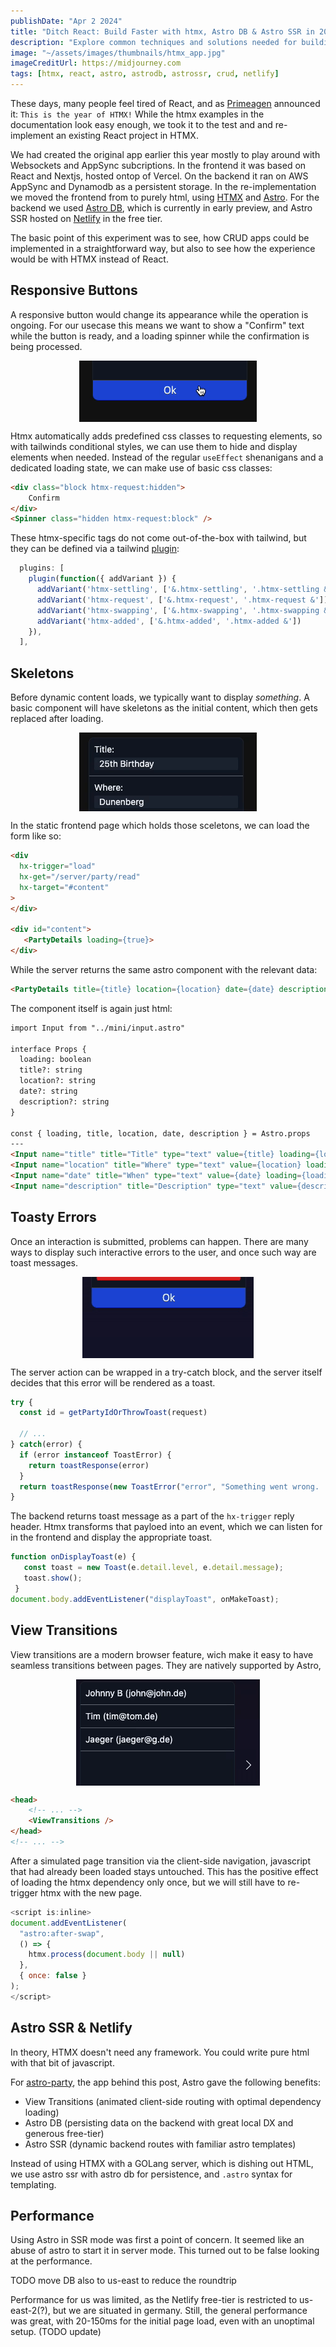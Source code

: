 ```yaml
---
publishDate: "Apr 2 2024"
title: "Ditch React: Build Faster with htmx, Astro DB & Astro SSR in 2024"
description: "Explore common techniques and solutions needed for building a basic CRUD app with this modern react-less stack."
image: "~/assets/images/thumbnails/htmx_app.jpg"
imageCreditUrl: https://midjourney.com
tags: [htmx, react, astro, astrodb, astrossr, crud, netlify]
---
```


These days, many people feel tired of React, and as [Primeagen](https://twitter.com/ThePrimeagen)
announced it: `This is the year of HTMX!` While the htmx examples in the documentation look easy
enough, we took it to the test and and re-implement an existing React project in HTMX.

We had created the original app earlier this year mostly to play around with Websockets and
AppSync subcriptions. In the frontend it was based on React and Nextjs, hosted ontop of Vercel. On
the backend it ran on AWS AppSync and Dynamodb as a persistent storage. In the re-implementation
we moved the frontend from to purely html, using [HTMX](https://htmx.org/) and
[Astro](https://astro.build). For the backend we used [Astro DB](https://astro.build/db/), which
is currently in early preview, and Astro SSR hosted on [Netlify](https://www.netlify.com/) in the
free tier.

The basic point of this experiment was to see, how CRUD apps could be implemented in a
straightforward way, but also to see how the experience would be with HTMX instead of React.

## Responsive Buttons

A responsive button would change its appearance while the operation is ongoing. For our usecase
this means we want to show a "Confirm" text while the button is ready, and a loading spinner while
the confirmation is being processed.

<img
    style="display: block;
           margin-left: auto;
           margin-right: auto;"
    src="../../src/assets/images/posts/howto-htmx-astrodb-astrossr/ezgif-button.gif">
</img>

Htmx automatically adds predefined css classes to requesting elements, so with tailwinds
conditional styles, we can use them to hide and display elements when needed. Instead of the
regular `useEffect` shenanigans and a dedicated loading state, we can make use of basic css
classes:

```html
<div class="block htmx-request:hidden">
    Confirm
</div>
<Spinner class="hidden htmx-request:block" />
```

These htmx-specific tags do not come out-of-the-box with tailwind, but they can be defined via a
tailwind [plugin](https://www.crocodile.dev/blog/css-transitions-with-tailwind-and-htmx):
```ts
  plugins: [
    plugin(function({ addVariant }) {
      addVariant('htmx-settling', ['&.htmx-settling', '.htmx-settling &'])
      addVariant('htmx-request', ['&.htmx-request', '.htmx-request &'])
      addVariant('htmx-swapping', ['&.htmx-swapping', '.htmx-swapping &'])
      addVariant('htmx-added', ['&.htmx-added', '.htmx-added &'])
    }),
  ],
```

## Skeletons

Before dynamic content loads, we typically want to display *something*. A basic component will have
skeletons as the initial content, which then gets replaced after loading.

<img
    style="display: block;
           margin-left: auto;
           margin-right: auto;"
    src="../../src/assets/images/posts/howto-htmx-astrodb-astrossr/loading-forms.gif">
</img>

In the static frontend page which holds those sceletons, we can load the form like so:
```html
<div
  hx-trigger="load"
  hx-get="/server/party/read"
  hx-target="#content"
>
</div>

<div id="content">
   <PartyDetails loading={true}>
</div>
```

While the server returns the same astro component with the relevant data:
```html
<PartyDetails title={title} location={location} date={date} description={description} loading={false} />
```

The component itself is again just html:
```html
import Input from "../mini/input.astro"

interface Props {
  loading: boolean
  title?: string
  location?: string
  date?: string
  description?: string
}

const { loading, title, location, date, description } = Astro.props
---
<Input name="title" title="Title" type="text" value={title} loading={loading}></Input>
<Input name="location" title="Where" type="text" value={location} loading={loading}></Input>
<Input name="date" title="When" type="text" value={date} loading={loading}></Input>
<Input name="description" title="Description" type="text" value={description} loading={loading}></Input>
```

## Toasty Errors

Once an interaction is submitted, problems can happen. There are many ways to display such
interactive errors to the user, and once such way are toast messages.

<img
    style="display: block;
           margin-left: auto;
           margin-right: auto;"
    src="../../src/assets/images/posts/howto-htmx-astrodb-astrossr/toast.gif">
</img>

The server action can be wrapped in a try-catch block, and the server itself decides that this
error will be rendered as a toast.
```ts
try {
  const id = getPartyIdOrThrowToast(request)

  // ...
} catch(error) {
  if (error instanceof ToastError) {
    return toastResponse(error)
  }
  return toastResponse(new ToastError("error", "Something went wrong. :(", 500))
}
```

The backend returns toast message as a part of the `hx-trigger` reply header. Htmx transforms that
payloed into an event, which we can listen for in the frontend and display the appropriate toast.
```js
function onDisplayToast(e) {
   const toast = new Toast(e.detail.level, e.detail.message);
   toast.show();
 }
document.body.addEventListener("displayToast", onMakeToast);
```

## View Transitions

View transitions are a modern browser feature, wich make it easy to have seamless transitions
between pages. They are natively supported by Astro,

<img
    style="display: block;
           margin-left: auto;
           margin-right: auto;"
    src="../../src/assets/images/posts/howto-htmx-astrodb-astrossr/viewtransition.gif">
</img>

```html
<head>
    <!-- ... -->
    <ViewTransitions />
</head>
<!-- ... -->
```

After a simulated page transition via the client-side navigation, javascript that had already been
loaded stays untouched. This has the positive effect of loading the htmx dependency only once, but
we will still have to re-trigger htmx with the new page.

```js
<script is:inline>
document.addEventListener(
  "astro:after-swap",
  () => {
    htmx.process(document.body || null)
  },
  { once: false }
);
</script>
```

## Astro SSR & Netlify

In theory, HTMX doesn't need any framework. You could write pure html with that bit of javascript.

For [astro-party](https://github.com/flyck/astro-party), the app behind this post, Astro gave the
following benefits:
- View Transitions (animated client-side routing with optimal dependency loading)
- Astro DB (persisting data on the backend with great local DX and generous free-tier)
- Astro SSR (dynamic backend routes with familiar astro templates)

Instead of using HTMX with a GOLang server, which is dishing out HTML, we use astro ssr with
astro db for persistence, and `.astro` syntax for templating.

## Performance

Using Astro in SSR mode was first a point of concern. It seemed like an abuse of astro to start it
in server mode. This turned out to be false looking at the performance.

TODO move DB also to us-east to reduce the roundtrip

Performance for us was limited, as the Netlify free-tier is restricted to us-east-2(?), but we are
situated in germany. Still, the general performance was great, with 20-150ms for the
initial page load, even with an unoptimal setup. (TODO update)
